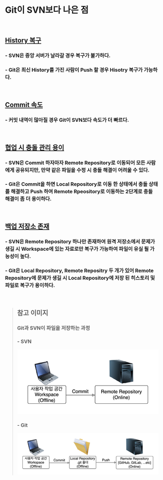 # Git이 SVN보다 나은 점

<br>

## <U>History 복구</U>
### - SVN은 중앙 서버가 날라갈 경우 복구가 불가하다.
### - Git은 최신 History를 가진 사람이 Push 할 경우 Hisotry 복구가 가능하다.

<br>

## <U>Commit 속도</U>
### - 커밋 내역이 많아질 경우 Git이 SVN보다 속도가 더 빠르다.

<br>

## <U>협업 시 충돌 관리 용이</U>
### - SVN은 Commit 하자마자 Remote Repository로 이동되어 모든 사람에게 공유되지만, 만약 같은 파일을 수정 시 충돌 해결이 어려울 수 있다.
### - Git은 Commit을 하면 Local Repository로 이동 한 상태에서 충돌 상태를 해결하고 Push 하여 Remote Rpeository로 이동하는 2단계로 충돌 해결이 좀 더 용이하다.  

<br>

## <U>백업 저장소 존재</U>
### - SVN은 Remote Repository 하나만 존재하여 원격 저장소에서 문제가 생길 시 Workspace에 있는 자료로만 복구가 가능하여 파일이 유실 될 가능성이 높다. 
### - Git은 Local Repository, Remote Repositry 두 개가 있어 Remote Repository에 문제가 생길 시 Local Repository에 저장 된 히스토리 및 파일로 복구가 용이하다.

<br>

> ## 참고 이미지
> ### Git과 SVN이 파일을 저장하는 과정
> ### - SVN
> ![SVN-Commit-Flow](../images/SVN-Commit-Flow.png)
> ### - Git
> ![Git-Commit-Push-Flow](../images/Git-Commit-Push-Flow.png)